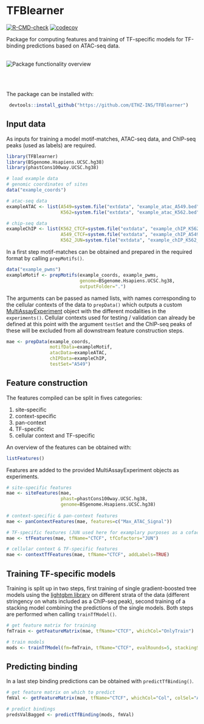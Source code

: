 # TFBlearner

 [![R-CMD-check](https://github.com/ETHZ-INS/TFBlearner/actions/workflows/r_cmd_check.yaml/badge.svg)](https://github.com/ETHZ-INS/TFBlearner/actions/workflows/r_cmd_check.yaml)
 [![codecov](https://codecov.io/gh/ETHZ-INS/TFBlearner/graph/badge.svg)](https://codecov.io/gh/ETHZ-INS/TFBlearner)
 
Package for computing features and training of TF-specific models for TF-binding predictions based on ATAC-seq data.
<br />
<br />

![*Package functionality overview*](./schemes/overview_small.png)   

<br />
<br />
     

 The package can be installed with: 

``` r
 devtools::install_github("https://github.com/ETHZ-INS/TFBlearner")
```

## Input data

As inputs for training a model motif-matches, ATAC-seq data, and ChIP-seq peaks (used as labels) are required.

``` r
library(TFBlearner)
library(BSgenome.Hsapiens.UCSC.hg38)
library(phastCons100way.UCSC.hg38)

# load example data
# genomic coordinates of sites
data("example_coords")

# atac-seq data
exampleATAC <- list(A549=system.file("extdata", "example_atac_A549.bed", package = "TFBlearner"),
                    K562=system.file("extdata", "example_atac_K562.bed", package = "TFBlearner"))

# chip-seq data
exampleChIP <- list(K562_CTCF=system.file("extdata", "example_chIP_K562_ctcf.tsv", package = "TFBlearner"),
                    A549_CTCF=system.file("extdata", "example_chIP_A549_ctcf.tsv", package = "TFBlearner"),
                    K562_JUN=system.file("extdata", "example_chIP_K562_jun.tsv", package = "TFBlearner"))
```

In a first step motif-matches can be obtained and prepared in the required format by calling `prepMotifs()`.

``` r
data("example_pwms")
exampleMotif <- prepMotifs(example_coords, example_pwms,
                           genome=BSgenome.Hsapiens.UCSC.hg38,
                           outputFolder=".")
```

The arguments can be passed as named lists, with names corresponding to the cellular contexts of the data to `prepData()` which outputs a custom [MultiAssayExperiment](https://www.bioconductor.org/packages/release/bioc/html/MultiAssayExperiment.html) object with the different modalities in the `experiments()`.
Cellular contexts used for testing / validation can already be defined at this point with the argument `testSet` and the ChIP-seq peaks of these will be excluded from all downstream feature construction steps.

``` r
mae <- prepData(example_coords,
                motifData=exampleMotif,
                atacData=exampleATAC,
                chIPData=exampleChIP,
                testSet="A549")
```

## Feature construction

The features compiled can be split in fives categories:            
1. site-specific       
2. context-specific          
3. pan-context        
4. TF-specific   
5. cellular context and TF-specific       

An overview of the features can be obtained with: 

``` r
listFeatures()
```

Features are added to the provided MultiAssayExperiment objects as experiments. 

``` r
# site-specific features
mae <- siteFeatures(mae, 
                    phast=phastCons100way.UCSC.hg38,
                    genome=BSgenome.Hsapiens.UCSC.hg38)
                    
# context-specific & pan-context features
mae <- panContextFeatures(mae, features=c("Max_ATAC_Signal"))

# TF-specific features (JUN used here for examplary purposes as a cofactor of CTCF)
mae <- tfFeatures(mae, tfName="CTCF", tfCofactors="JUN")

# cellular context & TF-specific features
mae <- contextTfFeatures(mae, tfName="CTCF", addLabels=TRUE)
```

## Training TF-specific models

Training is split up in two steps, first training of single gradient-boosted tree models using the [lightgbm library](https://lightgbm.readthedocs.io/en/stable/R/reference/) on different  strata of the data (different stringency on whats included as a ChIP-seq peak), second training of a stacking model combining the predictions of the single models.
Both steps are performed when calling `trainTfModel()`.

``` r
# get feature matrix for training
fmTrain <- getFeatureMatrix(mae, tfName="CTCF", whichCol="OnlyTrain")

# train models
mods <- trainTfModel(fm=fmTrain, tfName="CTCF", evalRounds=5, stackingStrat="wMean")
```

## Predicting binding

In a last step binding predictions can be obtained with `predictTfBinding()`.

``` r
# get feature matrix on which to predict
fmVal <- getFeatureMatrix(mae, tfName="CTCF", whichCol="Col", colSel="A549")

# predict bindings
predsValBagged <- predictTfBinding(mods, fmVal)
```

